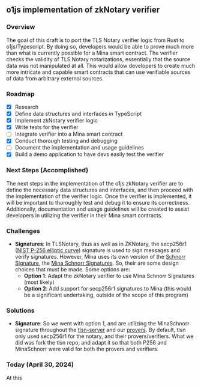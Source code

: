 ## o1js implementation of zkNotary verifier

### Overview

The goal of this draft is to port the TLS Notary verifier logic from Rust to o1js/Typescript. By doing so, developers would be able to prove much more than what is currently possible for a Mina smart contract. The verifier checks the validity of TLS Notary notarizations, essentially that the source data was not manipulated at all. This would allow developers to create much more intricate and capable smart contracts that can use verifiable sources of data from arbitrary external sources.

### Roadmap

- [x] Research
- [x] Define data structures and interfaces in TypeScript
- [x] Implement zkNotary verifier logic
- [x] Write tests for the verifier
- [ ] Integrate verifier into a Mina smart contract
- [x] Conduct thorough testing and debugging
- [ ] Document the implementation and usage guidelines
- [x] Build a demo application to have devs easily test the verifier

### Next Steps (Accomplished)

The next steps in the implementation of the o1js zkNotary verifier are to define the necessary data structures and interfaces, and then proceed with the implementation of the verifier logic. Once the verifier is implemented, it will be important to thoroughly test and debug it to ensure its correctness. Additionally, documentation and usage guidelines will be created to assist developers in utilizing the verifier in their Mina smart contracts.

### Challenges

- **Signatures**: In TLSNotary, thus as well as in ZKNotary, the secp256r1 ([NIST P-256 elliptic curve](https://csrc.nist.gov/publications/detail/sp/800-186/final)) signature is used to sign messages and verify signatures. However, Mina uses its own version of the [Schnorr Signature](), the [Mina Schnorr Signatures](https://github.com/MinaProtocol/mina/blob/master/docs/specs/signatures/description.md). So, their are some design choices that must be made. Some options are:
  - **Option 1**: Adapt the zkNotary verifier to use Mina Schnorr Signatures (most likely)
  - **Option 2**: Add support for secp256r1 signatures to Mina (this would be a significant undertaking, outside of the scope of this program)
 
### Solutions
- **Signature**: So we went with option 1, and are utilizing the MinaSchnorr signature throughout the [tlsn-server](https://github.com/vixuslabs/tlsn/tree/main/notary-server) and our [provers](https://github.com/vixuslabs/zkNotary/tree/main/provers). By default, tlsn only used secp256r1 for the notary, and their provers/verifiers. What we did was fork the tlsn repo, and adapt it so that both P256 and MinaSchnorr were valid for both the provers and verifiers. 

### Today (April 30, 2024)
At this 
